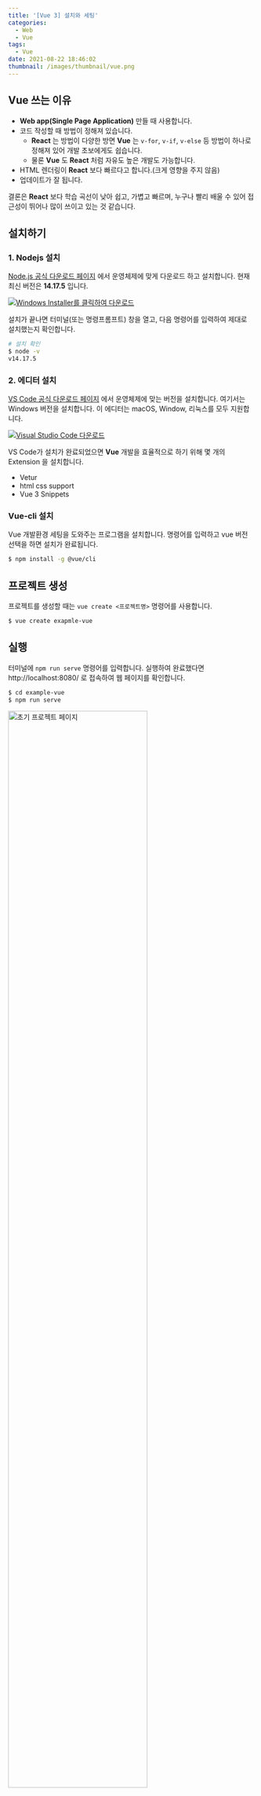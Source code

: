 ```yaml
---
title: '[Vue 3] 설치와 세팅'
categories:
  - Web
  - Vue
tags:
  - Vue
date: 2021-08-22 18:46:02
thumbnail: /images/thumbnail/vue.png
---
```


## Vue 쓰는 이유

- **Web app(Single Page Application)** 만들 때 사용합니다.
- 코드 작성할 때 방법이 정해져 있습니다.
  - **React** 는 방법이 다양한 방면 **Vue** 는 `v-for`, `v-if`, `v-else` 등 방법이 하나로 정해져 있어 개발 초보에게도 쉽습니다.
  - 물론 **Vue** 도 **React** 처럼 자유도 높은 개발도 가능합니다.
- HTML 렌더링이 **React** 보다 빠르다고 합니다.(크게 영향을 주지 않음)
- 업데이트가 잘 됩니다.

결론은 **React** 보다 학습 곡선이 낮아 쉽고, 가볍고 빠르며, 누구나 빨리 배울 수 있어 접근성이 뛰어나  많이 쓰이고 있는 것 같습니다.

## 설치하기

### 1. Nodejs 설치

[Node.js 공식 다운로드 페이지](https://nodejs.org/ko/download/) 에서 운영체제에 맞게 다운로드 하고 설치합니다.
현재 최신 버전은 **14.17.5** 입니다.

[![Windows Installer를 클릭하여 다운로드](/images/vue/download.png)](https://nodejs.org/ko/download/)

설치가 끝나면 터미널(또는 명령프롬프트) 창을 열고, 다음 명령어를 입력하여 제대로 설치했는지 확인합니다.

```bash
# 설치 확인
$ node -v
v14.17.5
```

### 2. 에디터 설치

[VS Code 공식 다운로드 페이지](https://code.visualstudio.com/Download) 에서 운영체제에 맞는 버전을 설치합니다. 여기서는 Windows 버전을 설치합니다. 이 에디터는 macOS, Window, 리눅스를 모두 지원합니다.

[![Visual Studio Code 다운로드](/images/vue/vscode.png)](https://code.visualstudio.com/Download)

VS Code가 설치가 완료되었으면 **Vue** 개발을 효율적으로 하기 위해 몇 개의 Extension 을 설치합니다.

- Vetur
- html css support
- Vue 3 Snippets

### Vue-cli 설치

Vue 개발환경 세팅을 도와주는 프로그램을 설치합니다. 명령어를 입력하고 vue 버전 선택을 하면 설치가 완료됩니다.

```bash
$ npm install -g @vue/cli
```

## 프로젝트 생성

프로젝트를 생성할 때는 `vue create <프로젝트명>` 명령어를 사용합니다.

```bash
$ vue create exapmle-vue
```

## 실행

터미널에 `npm run serve` 명령어를 입력합니다. 실행하여 완료했다면 http://localhost:8080/ 로 접속하여 웹 페이지를 확인합니다.

```bash
$ cd example-vue
$ npm run serve
```

<img width="75%" src="/images/vue/webpage.png" alt="초기 프로젝트 페이지" title="" >

## 정리

**Vue** 에 대한 설명부터 설치, 프로젝트 실행까지 진행해봤습니다. 프로젝트를 진행하면서 중요한 부분을 정리 할 예정입니다.

## 참고

- https://kr.vuejs.org/v2/guide/index.html